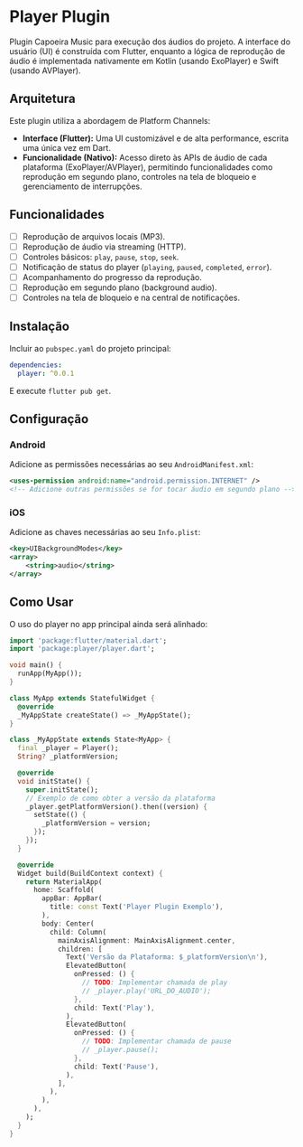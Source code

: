 # Player Plugin

Plugin Capoeira Music para execução dos áudios do projeto. A interface do usuário (UI) é construída com Flutter, enquanto a lógica de reprodução de áudio é implementada nativamente em Kotlin (usando ExoPlayer) e Swift (usando AVPlayer).

## Arquitetura

Este plugin utiliza a abordagem de Platform Channels:

- **Interface (Flutter):** Uma UI customizável e de alta performance, escrita uma única vez em Dart.
- **Funcionalidade (Nativo):** Acesso direto às APIs de áudio de cada plataforma (ExoPlayer/AVPlayer), permitindo funcionalidades como reprodução em segundo plano, controles na tela de bloqueio e gerenciamento de interrupções.

## Funcionalidades

- [ ] Reprodução de arquivos locais (MP3).
- [ ] Reprodução de áudio via streaming (HTTP).
- [ ] Controles básicos: `play`, `pause`, `stop`, `seek`.
- [ ] Notificação de status do player (`playing`, `paused`, `completed`, `error`).
- [ ] Acompanhamento do progresso da reprodução.
- [ ] Reprodução em segundo plano (background audio).
- [ ] Controles na tela de bloqueio e na central de notificações.

## Instalação

Incluir ao `pubspec.yaml` do projeto principal:

```yaml
dependencies:
  player: ^0.0.1
```

E execute `flutter pub get`.

## Configuração

### Android

Adicione as permissões necessárias ao seu `AndroidManifest.xml`:

```xml
<uses-permission android:name="android.permission.INTERNET" />
<!-- Adicione outras permissões se for tocar áudio em segundo plano -->
```

### iOS

Adicione as chaves necessárias ao seu `Info.plist`:

```xml
<key>UIBackgroundModes</key>
<array>
    <string>audio</string>
</array>
```

## Como Usar

O uso do player no app principal ainda será alinhado:

```dart
import 'package:flutter/material.dart';
import 'package:player/player.dart';

void main() {
  runApp(MyApp());
}

class MyApp extends StatefulWidget {
  @override
  _MyAppState createState() => _MyAppState();
}

class _MyAppState extends State<MyApp> {
  final _player = Player();
  String? _platformVersion;

  @override
  void initState() {
    super.initState();
    // Exemplo de como obter a versão da plataforma
    _player.getPlatformVersion().then((version) {
      setState(() {
        _platformVersion = version;
      });
    });
  }

  @override
  Widget build(BuildContext context) {
    return MaterialApp(
      home: Scaffold(
        appBar: AppBar(
          title: const Text('Player Plugin Exemplo'),
        ),
        body: Center(
          child: Column(
            mainAxisAlignment: MainAxisAlignment.center,
            children: [
              Text('Versão da Plataforma: $_platformVersion\n'),
              ElevatedButton(
                onPressed: () {
                  // TODO: Implementar chamada de play
                  // _player.play('URL_DO_AUDIO');
                },
                child: Text('Play'),
              ),
              ElevatedButton(
                onPressed: () {
                  // TODO: Implementar chamada de pause
                  // _player.pause();
                },
                child: Text('Pause'),
              ),
            ],
          ),
        ),
      ),
    );
  }
}
```
